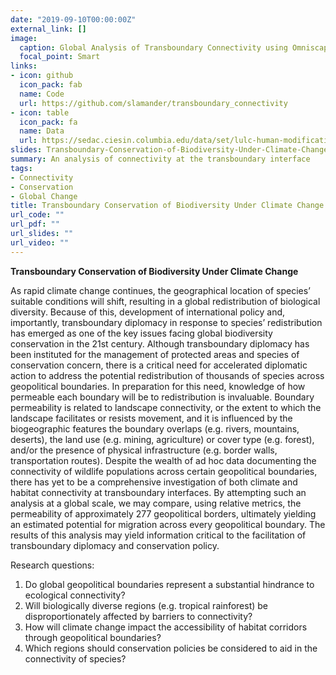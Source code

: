 ```yaml
---
date: "2019-09-10T00:00:00Z"
external_link: []
image:
  caption: Global Analysis of Transboundary Connectivity using Omniscape.
  focal_point: Smart
links:
- icon: github
  icon_pack: fab
  name: Code
  url: https://github.com/slamander/transboundary_connectivity
- icon: table
  icon_pack: fa
  name: Data
  url: https://sedac.ciesin.columbia.edu/data/set/lulc-human-modification-terrestrial-systems
slides: Transboundary-Conservation-of-Biodiversity-Under-Climate-Change
summary: An analysis of connectivity at the transboundary interface
tags:
- Connectivity
- Conservation
- Global Change
title: Transboundary Conservation of Biodiversity Under Climate Change
url_code: ""
url_pdf: ""
url_slides: ""
url_video: ""
---
```


**Transboundary Conservation of Biodiversity Under Climate Change**  

As rapid climate change continues, the geographical location of species’ suitable conditions will shift, resulting in a global redistribution of biological diversity. Because of this, development of international policy and, importantly, transboundary diplomacy in response to species’ redistribution has emerged as one of the key issues facing global biodiversity conservation in the 21st century. Although transboundary diplomacy has been instituted for the management of protected areas and species of conservation concern, there is a critical need for accelerated diplomatic action to address the potential redistribution of thousands of species across geopolitical boundaries. In preparation for this need, knowledge of how permeable each boundary will be to redistribution is invaluable. Boundary permeability is related to landscape connectivity, or the extent to which the landscape facilitates or resists movement, and it is influenced by the biogeographic features the boundary overlaps (e.g. rivers, mountains, deserts), the land use (e.g. mining, agriculture) or cover type (e.g. forest), and/or the presence of physical infrastructure (e.g. border walls, transportation routes). Despite the wealth of ad hoc data documenting the connectivity of wildlife populations across certain geopolitical boundaries, there has yet to be a comprehensive investigation of both climate and habitat connectivity at transboundary interfaces. By attempting such an analysis at a global scale, we may compare, using relative metrics, the permeability of approximately 277 geopolitical borders, ultimately yielding an estimated potential for migration across every geopolitical boundary. The results of this analysis may yield information critical to the facilitation of transboundary diplomacy and conservation policy.

Research questions:
1. Do global geopolitical boundaries represent a substantial hindrance to ecological connectivity? 
2. Will biologically diverse regions (e.g. tropical rainforest) be disproportionately affected by barriers to connectivity?
3. How will climate change impact the accessibility of habitat corridors through geopolitical boundaries? 
4. Which regions should conservation policies be considered to aid in the connectivity of species?

